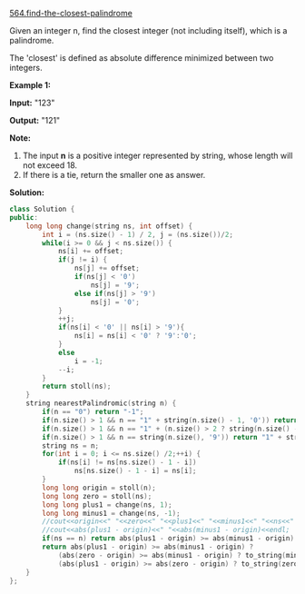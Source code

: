 [564.find-the-closest-palindrome](https://leetcode.com/problems/find-the-closest-palindrome/)  

Given an integer n, find the closest integer (not including itself), which is a palindrome.

The 'closest' is defined as absolute difference minimized between two integers.

**Example 1:**  

  
**Input:** "123"
  
**Output:** "121"
  

**Note:**  

1.  The input **n** is a positive integer represented by string, whose length will not exceed 18.
2.  If there is a tie, return the smaller one as answer.  



**Solution:**  

```cpp
class Solution {
public:
    long long change(string ns, int offset) {
        int i = (ns.size() - 1) / 2, j = (ns.size())/2;
        while(i >= 0 && j < ns.size()) {
            ns[i] += offset;
            if(j != i) {
                ns[j] += offset;
                if(ns[j] < '0')
                    ns[j] = '9';
                else if(ns[j] > '9')
                    ns[j] = '0';
            }
            ++j;
            if(ns[i] < '0' || ns[i] > '9'){
                ns[i] = ns[i] < '0' ? '9':'0';
            }
            else
                i = -1;
            --i;
        }
        return stoll(ns);
    }
    string nearestPalindromic(string n) {
        if(n == "0") return "-1";
        if(n.size() > 1 && n == "1" + string(n.size() - 1, '0')) return string(n.size()-1, '9');
        if(n.size() > 1 && n == "1" + (n.size() > 2 ? string(n.size() - 2, '0'):"") + "1") return string(n.size()-1, '9');
        if(n.size() > 1 && n == string(n.size(), '9')) return "1" + string(n.size() - 1, '0') + "1";
        string ns = n;
        for(int i = 0; i <= ns.size() /2;++i) {
            if(ns[i] != ns[ns.size() - 1 - i])
                ns[ns.size() - 1 - i] = ns[i];
        }
        long long origin = stoll(n);
        long long zero = stoll(ns);
        long long plus1 = change(ns, 1);
        long long minus1 = change(ns, -1);
        //cout<<origin<<" "<<zero<<" "<<plus1<<" "<<minus1<<" "<<ns<<" "<<n<<endl;
        //cout<<abs(plus1 - origin)<<" "<<abs(minus1 - origin)<<endl;
        if(ns == n) return abs(plus1 - origin) >= abs(minus1 - origin) ? to_string(minus1) : to_string(plus1);
        return abs(plus1 - origin) >= abs(minus1 - origin) ? 
            (abs(zero - origin) >= abs(minus1 - origin) ? to_string(minus1) : to_string(zero)) :
            (abs(plus1 - origin) >= abs(zero - origin) ? to_string(zero) : to_string(plus1));
    }
};
```
      